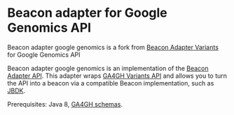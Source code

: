 # Beacon adapter for Google Genomics API

Beacon adapter google genomics is a fork from [Beacon Adapter Variants](https://github.com/mcupak/beacon-adapter-variants) for Google Genomics API

Beacon adapter google genomics is an implementation of the [Beacon Adapter API](https://github.com/mcupak/beacon-adapter-api). This adapter wraps [GA4GH Variants API](http://ga4gh-schemas.readthedocs.io/en/latest/api/variants.html) and allows you to turn the API into a beacon via a compatible Beacon implementation, such as [JBDK](https://github.com/mcupak/beacon-java).

Prerequisites: Java 8, [GA4GH schemas](https://github.com/ga4gh/schemas/releases/tag/v0.6.0a8).
